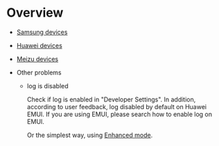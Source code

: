 # Overview

* [Samsung devices](./samsung.html)
* [Huawei devices](./huawei.html)
* [Meizu devices](./meizu.html)
* Other problems

  * log is disabled

    Check if log is enabled in "Developer Settings". In addition, according to user feedback, log disabled by default on Huawei EMUI. If you are using EMUI, please search how to enable log on EMUI.

    Or the simplest way, using [Enhanced mode](./../enhanced_mode/).